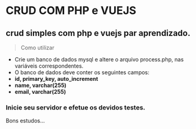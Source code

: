 # CRUD COM PHP e VUEJS

## crud simples com php e vuejs par aprendizado.

> Como utilizar
  - Crie um banco de dados mysql e altere o arquivo process.php, nas variáveis correspondentes.
  - O banco de dados deve conter os seguintes campos:
  - <strong> id, primary_key, auto_increment
  - name, varchar(255)
  - email, varchar(255) </strong>

### Inicie seu servidor e efetue os devidos testes.

Bons estudos...
